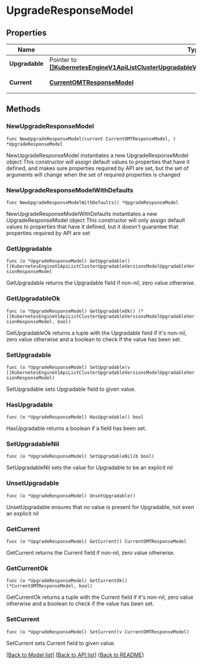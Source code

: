 # UpgradeResponseModel

## Properties

Name | Type | Description | Notes
------------ | ------------- | ------------- | -------------
**Upgradable** | Pointer to [**[]KubernetesEngineV1ApiListClusterUpgradableVersionsModelUpgradableVersionResponseModel**](KubernetesEngineV1ApiListClusterUpgradableVersionsModelUpgradableVersionResponseModel.md) |  | [optional] 
**Current** | [**CurrentOMTResponseModel**](CurrentOMTResponseModel.md) | 현재 클러스터 버전 | 

## Methods

### NewUpgradeResponseModel

`func NewUpgradeResponseModel(current CurrentOMTResponseModel, ) *UpgradeResponseModel`

NewUpgradeResponseModel instantiates a new UpgradeResponseModel object
This constructor will assign default values to properties that have it defined,
and makes sure properties required by API are set, but the set of arguments
will change when the set of required properties is changed

### NewUpgradeResponseModelWithDefaults

`func NewUpgradeResponseModelWithDefaults() *UpgradeResponseModel`

NewUpgradeResponseModelWithDefaults instantiates a new UpgradeResponseModel object
This constructor will only assign default values to properties that have it defined,
but it doesn't guarantee that properties required by API are set

### GetUpgradable

`func (o *UpgradeResponseModel) GetUpgradable() []KubernetesEngineV1ApiListClusterUpgradableVersionsModelUpgradableVersionResponseModel`

GetUpgradable returns the Upgradable field if non-nil, zero value otherwise.

### GetUpgradableOk

`func (o *UpgradeResponseModel) GetUpgradableOk() (*[]KubernetesEngineV1ApiListClusterUpgradableVersionsModelUpgradableVersionResponseModel, bool)`

GetUpgradableOk returns a tuple with the Upgradable field if it's non-nil, zero value otherwise
and a boolean to check if the value has been set.

### SetUpgradable

`func (o *UpgradeResponseModel) SetUpgradable(v []KubernetesEngineV1ApiListClusterUpgradableVersionsModelUpgradableVersionResponseModel)`

SetUpgradable sets Upgradable field to given value.

### HasUpgradable

`func (o *UpgradeResponseModel) HasUpgradable() bool`

HasUpgradable returns a boolean if a field has been set.

### SetUpgradableNil

`func (o *UpgradeResponseModel) SetUpgradableNil(b bool)`

 SetUpgradableNil sets the value for Upgradable to be an explicit nil

### UnsetUpgradable
`func (o *UpgradeResponseModel) UnsetUpgradable()`

UnsetUpgradable ensures that no value is present for Upgradable, not even an explicit nil
### GetCurrent

`func (o *UpgradeResponseModel) GetCurrent() CurrentOMTResponseModel`

GetCurrent returns the Current field if non-nil, zero value otherwise.

### GetCurrentOk

`func (o *UpgradeResponseModel) GetCurrentOk() (*CurrentOMTResponseModel, bool)`

GetCurrentOk returns a tuple with the Current field if it's non-nil, zero value otherwise
and a boolean to check if the value has been set.

### SetCurrent

`func (o *UpgradeResponseModel) SetCurrent(v CurrentOMTResponseModel)`

SetCurrent sets Current field to given value.



[[Back to Model list]](../README.md#documentation-for-models) [[Back to API list]](../README.md#documentation-for-api-endpoints) [[Back to README]](../README.md)


